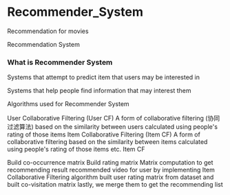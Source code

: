 # Recommender_System
Recommendation for movies

Recommendation System

<h3>What is Recommender System</h3>

Systems that attempt to predict item that users may be interested in

Systems that help people find information that may interest them

Algorithms used for Recommender System

User Collaborative Filtering (User CF)
A form of collaborative filtering (协同过滤算法) based on the similarity between users calculated using people's rating of those items
Item Collaborative Filtering (Item CF)
A form of collaborative filtering based on the similarity between items calculated using people's rating of those items
etc.
Item CF

Build co-occurrence matrix
Build rating matrix
Matrix computation to get recommending result
recommended video for user by implementing Item Collaborative Filtering algorithm
built user rating matrix from dataset and built co-visitation matrix
lastly, we merge them to get the recommending list
